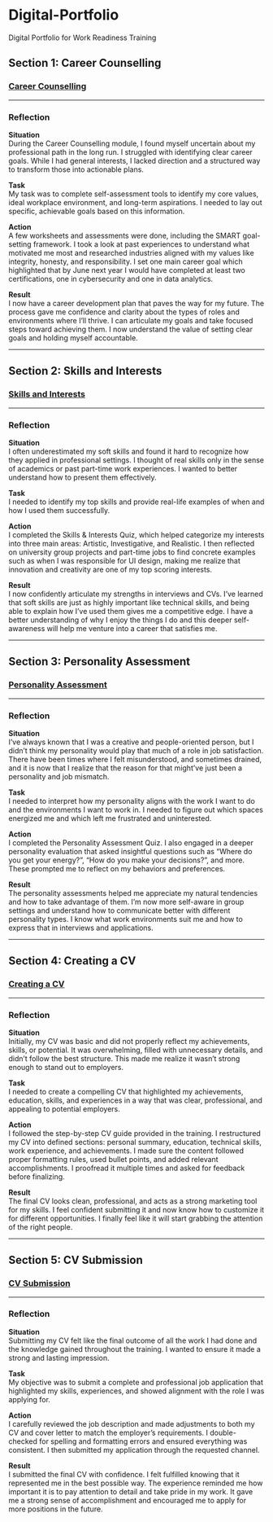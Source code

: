 # Digital-Portfolio
Digital Portfolio for Work Readiness Training
## Section 1: Career Counselling

### [Career Counselling](./career-counselling.pdf)

---

### Reflection

**Situation**  
During the Career Counselling module, I found myself uncertain about my professional path in the long run. I struggled with identifying clear career goals. While I had general interests, I lacked direction and a structured way to transform those into actionable plans.

**Task**  
My task was to complete self-assessment tools to identify my core values, ideal workplace environment, and long-term aspirations. I needed to lay out specific, achievable goals based on this information.

**Action**  
A few worksheets and assessments were done, including the SMART goal-setting framework. I took a look at past experiences to understand what motivated me most and researched industries aligned with my values like integrity, honesty, and responsibility. I set one main career goal which highlighted that by June next year I would have completed at least two certifications, one in cybersecurity and one in data analytics.

**Result**  
I now have a career development plan that paves the way for my future. The process gave me confidence and clarity about the types of roles and environments where I’ll thrive. I can articulate my goals and take focused steps toward achieving them. I now understand the value of setting clear goals and holding myself accountable.

---

## Section 2: Skills and Interests

###  [Skills and Interests](./skills-and-interests.pdf)

---

### Reflection

**Situation**  
I often underestimated my soft skills and found it hard to recognize how they applied in professional settings. I thought of real skills only in the sense of academics or past part-time work experiences. I wanted to better understand how to present them effectively.

**Task**  
I needed to identify my top skills and provide real-life examples of when and how I used them successfully.

**Action**  
I completed the Skills & Interests Quiz, which helped categorize my interests into three main areas: Artistic, Investigative, and Realistic. I then reflected on university group projects and part-time jobs to find concrete examples such as when I was responsible for UI design, making me realize that innovation and creativity are one of my top scoring interests.

**Result**  
I now confidently articulate my strengths in interviews and CVs. I’ve learned that soft skills are just as highly important like technical skills, and being able to explain how I’ve used them gives me a competitive edge. I have a better understanding of why I enjoy the things I do and this deeper self-awareness will help me venture into a career that satisfies me.


---

## Section 3: Personality Assessment

### [Personality Assessment](./personality-assessment.pdf)

---

### Reflection

**Situation**  
I’ve always known that I was a creative and people-oriented person, but I didn’t think my personality would play that much of a role in job satisfaction. There have been times where I felt misunderstood, and sometimes drained, and it is now that I realize that the reason for that might’ve just been a personality and job mismatch.

**Task**  
I needed to interpret how my personality aligns with the work I want to do and the environments I want to work in. I needed to figure out which spaces energized me and which left me frustrated and uninterested.

**Action**  
I completed the Personality Assessment Quiz. I also engaged in a deeper personality evaluation that asked insightful questions such as “Where do you get your energy?”, “How do you make your decisions?”, and more. These prompted me to reflect on my behaviors and preferences.

**Result**  
The personality assessments helped me appreciate my natural tendencies and how to take advantage of them. I’m now more self-aware in group settings and understand how to communicate better with different personality types. I know what work environments suit me and how to express that in interviews and applications.

---

## Section 4: Creating a CV

### [Creating a CV](./creating-a-cv.PNG)

---

### Reflection

**Situation**  
Initially, my CV was basic and did not properly reflect my achievements, skills, or potential. It was overwhelming, filled with unnecessary details, and didn’t follow the best structure. This made me realize it wasn’t strong enough to stand out to employers.

**Task**  
I needed to create a compelling CV that highlighted my achievements, education, skills, and experiences in a way that was clear, professional, and appealing to potential employers.

**Action**  
I followed the step-by-step CV guide provided in the training. I restructured my CV into defined sections: personal summary, education, technical skills, work experience, and achievements. I made sure the content followed proper formatting rules, used bullet points, and added relevant accomplishments. I proofread it multiple times and asked for feedback before finalizing.

**Result**  
The final CV looks clean, professional, and acts as a strong marketing tool for my skills. I feel confident submitting it and now know how to customize it for different opportunities. I finally feel like it will start grabbing the attention of the right people.

---

## Section 5: CV Submission

### [CV Submission](./cv-submission.pdf)

---

### Reflection

**Situation**  
Submitting my CV felt like the final outcome of all the work I had done and the knowledge gained throughout the training. I wanted to ensure it made a strong and lasting impression.

**Task**  
My objective was to submit a complete and professional job application that highlighted my skills, experiences, and showed alignment with the role I was applying for.

**Action**  
I carefully reviewed the job description and made adjustments to both my CV and cover letter to match the employer’s requirements. I double-checked for spelling and formatting errors and ensured everything was consistent. I then submitted my application through the requested channel.

**Result**  
I submitted the final CV with confidence. I felt fulfilled knowing that it represented me in the best possible way. The experience reminded me how important it is to pay attention to detail and take pride in my work. It gave me a strong sense of accomplishment and encouraged me to apply for more positions in the future.

